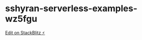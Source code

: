 # sshyran-serverless-examples-wz5fgu

[Edit on StackBlitz ⚡️](https://stackblitz.com/edit/sshyran-serverless-examples-wz5fgu)
